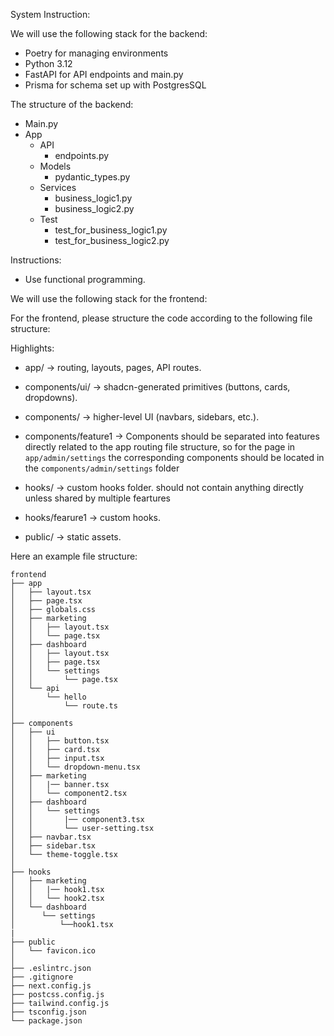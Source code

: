 System Instruction:

We will use the following stack for the backend:
- Poetry for managing environments
- Python 3.12
- FastAPI for API endpoints and main.py
- Prisma for schema set up with PostgresSQL

The structure of the backend:
- Main.py
- App
    - API
        - endpoints.py
    - Models
        - pydantic_types.py
    - Services
        - business_logic1.py
        - business_logic2.py
    - Test
        - test_for_business_logic1.py
        - test_for_business_logic2.py

Instructions:
- Use functional programming. 


We will use the following stack for the frontend:


For the frontend, please structure the code according to the following file structure:

Highlights:

* app/ → routing, layouts, pages, API routes.

* components/ui/ → shadcn-generated primitives (buttons, cards, dropdowns).

* components/ → higher-level UI (navbars, sidebars, etc.).

* components/feature1 → Components should be separated into features directly related to the app routing file structure, so for the page in `app/admin/settings` the corresponding components should be located in the `components/admin/settings` folder

* hooks/ → custom hooks folder. should not contain anything directly unless shared by multiple feartures

* hooks/fearure1 → custom hooks.

* public/ → static assets.


Here an example file structure:

```
frontend
├── app
│   ├── layout.tsx
│   ├── page.tsx
│   ├── globals.css
│   ├── marketing
│   │   ├── layout.tsx
│   │   └── page.tsx
│   ├── dashboard
│   │   ├── layout.tsx
│   │   ├── page.tsx
│   │   └── settings
│   │       └── page.tsx
│   └── api
│       └── hello
│           └── route.ts
│
├── components
│   ├── ui
│   │   ├── button.tsx
│   │   ├── card.tsx
│   │   ├── input.tsx
│   │   └── dropdown-menu.tsx
│   ├── marketing
│   │   |── banner.tsx
│   │   └── component2.tsx
│   ├── dashboard
│   │   └── settings
│   │       |── component3.tsx
│   │       └── user-setting.tsx
│   ├── navbar.tsx
│   ├── sidebar.tsx
│   └── theme-toggle.tsx
│
├── hooks
│   ├── marketing
│   │   |── hook1.tsx
│   │   └── hook2.tsx
│   └── dashboard
│      └── settings
│          └──hook1.tsx
|
├── public
│   └── favicon.ico
│
├── .eslintrc.json
├── .gitignore
├── next.config.js
├── postcss.config.js
├── tailwind.config.js
├── tsconfig.json
└── package.json
```

